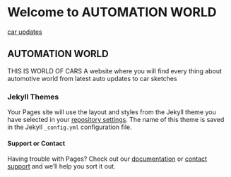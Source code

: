 # Welcome to AUTOMATION WORLD


[car updates](https://www.cardekho.com/upcomingcars)

## AUTOMATION WORLD
THIS IS WORLD OF CARS
A website where you will find every thing about automotive world from latest auto updates to car sketches 



### Jekyll Themes

Your Pages site will use the layout and styles from the Jekyll theme you have selected in your [repository settings](https://github.com/kartiksharma2311/kartiksharma.github.io/settings). The name of this theme is saved in the Jekyll `_config.yml` configuration file.

#### Support or Contact

Having trouble with Pages? Check out our [documentation](https://docs.github.com/categories/github-pages-basics/) or [contact support](https://github.com/contact) and we’ll help you sort it out.
